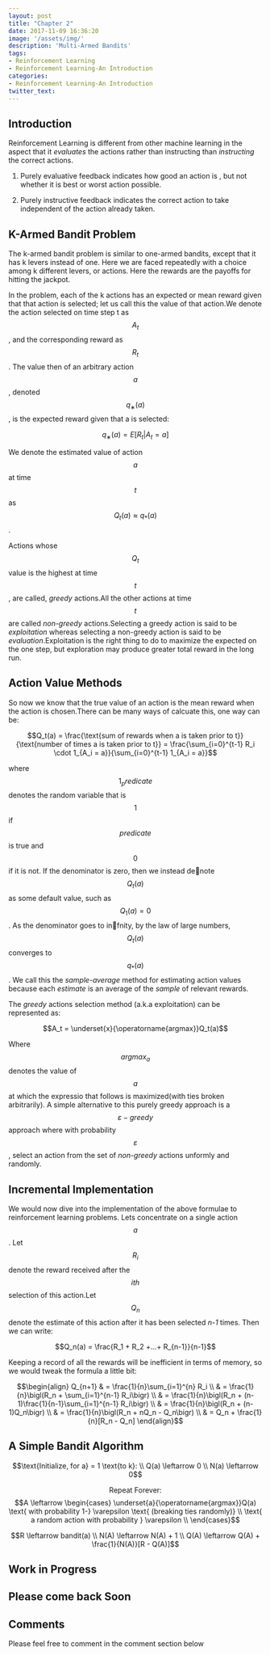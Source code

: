 ```yaml
---
layout: post
title: "Chapter 2"
date: 2017-11-09 16:36:20
image: '/assets/img/'
description: 'Multi-Armed Bandits'
tags:
- Reinforcement Learning
- Reinforcement Learning-An Introduction 
categories:
- Reinforcement Learning-An Introduction 
twitter_text:
---
```


<script type="text/javascript" async
  src="https://cdn.mathjax.org/mathjax/latest/MathJax.js?config=TeX-MML-AM_CHTML">
</script>

## Introduction

Reinforcement Learning is different from other machine learning in the aspect that it *evaluates* the actions rather than instructing than *instructing* the correct actions.
  1. Purely evaluative feedback indicates how good an action is , but not whether it is best or worst action possible.

  2. Purely instructive feedback indicates the correct action to take independent of the action already taken.

## K-Armed Bandit Problem

The k-armed bandit problem is similar to one-armed bandits, except that it has k levers instead of one. Here we are faced repeatedly with a choice among k different levers, or actions. Here the rewards are the payoffs for hitting the jackpot. 

In the problem, each of the k actions has an expected or mean reward given that that action is selected; let us call this the value of that action.We denote the action selected on time step t as $$A_t$$ , and the corresponding reward as $$R_t$$. The value then of an arbitrary action $$a$$, denoted $$q_∗(a)$$, is the expected reward given
that a is selected:

$$q_∗(a) = E[R_t | A_t = a]$$


We denote the estimated value of action $$a$$ at time $$t$$ as $$Q_t(a) \approx q_*(a)$$ .

Actions whose $$Q_t$$ value is the highest at time $$t$$, are called,  *greedy* actions.All the other actions at time $$t$$ are called *non-greedy* actions.Selecting a greedy action is said to be *exploitation* whereas selecting a non-greedy action is said to be *evaluation*.Exploitation is the right thing to do to maximize the expected on the one step, but exploration may produce greater total reward in the long run.

## Action Value Methods

So now we know that the true value of an action is the  mean reward when the action is chosen.There can be many ways of calcuate this, one way can be:

$$Q_t(a) = \frac{\text{sum of rewards when a is taken prior to t}}{\text{number of times a is taken prior to t}} = \frac{\sum_{i=0}^{t-1} R_i \cdot 1_{A_i = a}}{\sum_{i=0}^{t-1} 1_{A_i = a}}$$

where $$1_predicate$$ denotes the random variable that is $$1$$ if $$predicate$$ is true and $$0$$ if it is not. If the denominator is zero, then we instead denote $$Q_t(a)$$ as some default value, such as $$Q_1(a) = 0$$ . As the denominator goes to infnity, by the law of large numbers, $$Q_t(a)$$ converges to $$q_*(a)$$. We call this the *sample-average* method for estimating action values because each *estimate* is an average of the *sample* of relevant rewards.

The *greedy* actions selection method (a.k.a exploitation) can be represented as:

$$A_t = \underset{x}{\operatorname{argmax}}Q_t(a)$$

Where $$argmax_a$$ denotes the value of $$a$$ at which the expressio that follows is maximized(with ties broken arbitrarily). A simple alternative to this purely greedy approach is a *$$\varepsilon-greedy$$* approach where with probability $$\varepsilon$$ , select an action from the set of *non-greedy* actions unformly and randomly.

## Incremental Implementation

We would now dive into the implementation of the above formulae to reinforcement learning problems.
Lets concentrate on a single action $$a$$. Let $$R_i$$ denote the reward received after the $$ith$$ selection of this action.Let $$Q_n$$ denote the estimate of this action after it has been selected *n-1* times. Then we can write:

$$Q_n(a) = \frac{R_1 + R_2 +...+ R_{n-1}}{n-1}$$

Keeping a record of all the rewards will be inefficient in terms of memory, so we would tweak the formula a little bit:

$$\begin{align}
Q_{n+1} & = \frac{1}{n}\sum_{i=1}^{n} R_i \\
& = \frac{1}{n}\bigl(R_n + \sum_{i=1}^{n-1} R_i\bigr) \\
& = \frac{1}{n}\bigl(R_n + (n-1)\frac{1}{n-1}\sum_{i=1}^{n-1} R_i\bigr) \\
& = \frac{1}{n}\bigl(R_n + (n-1)Q_n\bigr) \\
& = \frac{1}{n}\bigl(R_n + nQ_n - Q_n\bigr) \\
& = Q_n + \frac{1}{n}[R_n - Q_n]
\end{align}$$

## A Simple Bandit Algorithm

$$\text{Initialize, for a} = 1 \text{to k}: \\
Q(a) \leftarrow 0 \\
N(a) \leftarrow 0$$

$$\text{Repeat Forever:}$$
$$A \leftarrow \begin{cases} 
                \underset{a}{\operatorname{argmax}}Q(a)  \text{ with probability 1-} \varepsilon \text{ (breaking ties randomly)} \\
                \text{ a random action with probability } \varepsilon \\
                \end{cases}$$

$$R \leftarrow bandit(a) \\
N(A) \leftarrow N(A) + 1 \\
Q(A) \leftarrow Q(A) + \frac{1}{N(A)}[R - Q(A)]$$



## Work in Progress
## Please come back Soon

## Comments

Please feel free to comment in the comment section below